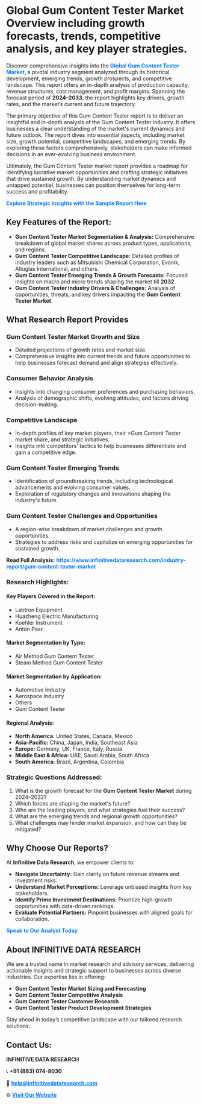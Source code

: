 <h1>Global Gum Content Tester Market Overview including growth forecasts, trends, competitive analysis, and key player strategies.</h1>
<p>
Discover comprehensive insights into the 
<a href="https://www.infinitivedataresearch.com/industry-report/gum-content-tester-market" rel="dofollow" style="color: #007BFF; text-decoration: none;"><strong>Global Gum Content Tester Market</strong></a>, a pivotal industry segment analyzed through its historical development, emerging trends, growth prospects, and competitive landscape. This report offers an in-depth analysis of production capacity, revenue structures, cost management, and profit margins. Spanning the forecast period of <strong>2024–2033</strong>, the report highlights key drivers, growth rates, and the market’s current and future trajectory.
</p>
<p>
The primary objective of this Gum Content Tester report is to deliver an insightful and in-depth analysis of the Gum Content Tester industry. It offers businesses a clear understanding of the market's current dynamics and future outlook. The report dives into essential aspects, including market size, growth potential, competitive landscapes, and emerging trends. By exploring these factors comprehensively, stakeholders can make informed decisions in an ever-evolving business environment.
</p>
<p>
Ultimately, the Gum Content Tester market report provides a roadmap for identifying lucrative market opportunities and crafting strategic initiatives that drive sustained growth. By understanding market dynamics and untapped potential, businesses can position themselves for long-term success and profitability.
</p>
<p>
<a href="https://www.infinitivedataresearch.com/request-sample/reportId=103629" style="color: #007BFF; text-decoration: none;"><strong>Explore Strategic Insights with the Sample Report Here</strong></a>
</p>

<h2>Key Features of the Report:</h2>
<ul>
<li><strong>Gum Content Tester Market Segmentation & Analysis:</strong> Comprehensive breakdown of global market shares across product types, applications, and regions.</li>
<li><strong>Gum Content Tester Competitive Landscape:</strong> Detailed profiles of industry leaders such as Mitsubishi Chemical Corporation, Evonik, Altuglas International, and others.</li>
<li><strong>Gum Content Tester Emerging Trends & Growth Forecasts:</strong> Focused insights on macro and micro trends shaping the market till <strong>2032</strong>.</li>
<li><strong>Gum Content Tester Industry Drivers & Challenges:</strong> Analysis of opportunities, threats, and key drivers impacting the <strong>Gum Content Tester Market</strong>.</li>
</ul>

<h2>What Research Report Provides</h2>
<h3>Gum Content Tester Market Growth and Size</h3>
<ul>
<li>Detailed projections of growth rates and market size.</li>
<li>Comprehensive insights into current trends and future opportunities to help businesses forecast demand and align strategies effectively.</li>
</ul>

<h3>Consumer Behavior Analysis</h3>
<ul>
<li>Insights into changing consumer preferences and purchasing behaviors.</li>
<li>Analysis of demographic shifts, evolving attitudes, and factors driving decision-making.</li>
</ul>

<h3>Competitive Landscape</h3>
<ul>
<li>In-depth profiles of key market players, their >Gum Content Tester market share, and strategic initiatives.</li>
<li>Insights into competitors' tactics to help businesses differentiate and gain a competitive edge.</li>
</ul>

<h3>Gum Content Tester Emerging Trends</h3>
<ul>
<li>Identification of groundbreaking trends, including technological advancements and evolving consumer values.</li>
<li>Exploration of regulatory changes and innovations shaping the industry's future.</li>
</ul>

<h3>Gum Content Tester Challenges and Opportunities</h3>
<ul>
<li>A region-wise breakdown of market challenges and growth opportunities.</li>
<li>Strategies to address risks and capitalize on emerging opportunities for sustained growth.</li>
</ul>
<p><strong>Read Full Analysis:</strong> <a href="https://www.infinitivedataresearch.com/industry-report/gum-content-tester-market" rel="dofollow" style="color: #007BFF; text-decoration: none;"><strong>https://www.infinitivedataresearch.com/industry-report/gum-content-tester-market</strong></a></p>
<h3>Research Highlights:</h3>
<h4>Key Players Covered in the Report:</h4>
<ul><li>Labtron Equipment</li><li>Huazheng Electric Manufacturing</li><li>Koehler Instrument</li><li>Anton Paar</li></ul>
<h4>Market Segmentation by Type:</h4>
<ul><li>Air Method Gum Content Tester</li><li>Steam Method Gum Content Tester</li></ul>
<h4>Market Segmentation by Application:</h4>
<ul><li>Automotive Industry</li><li>Aerospace Industry</li><li>Others</li><li>Gum Content Tester</li></ul>

<h4>Regional Analysis:</h4>
<ul>
<li><strong>North America:</strong> United States, Canada, Mexico</li>
<li><strong>Asia-Pacific:</strong> China, Japan, India, Southeast Asia</li>
<li><strong>Europe:</strong> Germany, UK, France, Italy, Russia</li>
<li><strong>Middle East & Africa:</strong> UAE, Saudi Arabia, South Africa</li>
<li><strong>South America:</strong> Brazil, Argentina, Colombia</li>
</ul>

<h3>Strategic Questions Addressed:</h3>
<ol>
<li>What is the growth forecast for the <strong>Gum Content Tester Market</strong> during 2024–2032?</li>
<li>Which forces are shaping the market's future?</li>
<li>Who are the leading players, and what strategies fuel their success?</li>
<li>What are the emerging trends and regional growth opportunities?</li>
<li>What challenges may hinder market expansion, and how can they be mitigated?</li>
</ol>

<h2>Why Choose Our Reports?</h2>
<p>At <strong>Infinitive Data Research</strong>, we empower clients to:</p>
<ul>
<li><strong>Navigate Uncertainty:</strong> Gain clarity on future revenue streams and investment risks.</li>
<li><strong>Understand Market Perceptions:</strong> Leverage unbiased insights from key stakeholders.</li>
<li><strong>Identify Prime Investment Destinations:</strong> Prioritize high-growth opportunities with data-driven rankings.</li>
<li><strong>Evaluate Potential Partners:</strong> Pinpoint businesses with aligned goals for collaboration.</li>
</ul>
<p><a href="https://www.infinitivedataresearch.com/industry-report/gum-content-tester-market" rel="dofollow" style="color: #007BFF; text-decoration: none;"><strong>Speak to Our Analyst Today</strong></a></p>

<h2>About INFINITIVE DATA RESEARCH</h2>
<p>We are a trusted name in market research and advisory services, delivering actionable insights and strategic support to businesses across diverse industries. Our expertise lies in offering:</p>
<ul>
<li><strong>Gum Content Tester Market Sizing and Forecasting</strong></li>
<li><strong>Gum Content Tester Competitive Analysis</strong></li>
<li><strong>Gum Content Tester Customer Research</strong></li>
<li><strong>Gum Content Tester Product Development Strategies</strong></li>
</ul>
<p>Stay ahead in today’s competitive landscape with our tailored research solutions.</p>

<h2>Contact Us:</h2>
<p><strong>INFINITIVE DATA RESEARCH</strong></p>
<p>📞 <strong>+91 (883) 074-8030</strong></p>
<p>📧 <strong><a href="mailto:help@infinitivedataresearch.com" style="color: #007BFF;">help@infinitivedataresearch.com</a></strong></p>
<p>🌐 <strong><a href="https://www.infinitivedataresearch.com" rel="dofollow" style="color: #007BFF;">Visit Our Website</a></strong></p>
